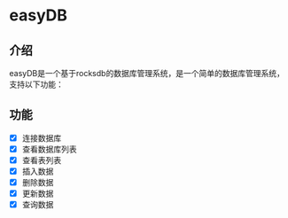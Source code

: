 # easyDB

## 介绍
easyDB是一个基于rocksdb的数据库管理系统，是一个简单的数据库管理系统，支持以下功能：
## 功能
- [x] 连接数据库
- [x] 查看数据库列表
- [x] 查看表列表
- [x] 插入数据
- [x] 删除数据
- [x] 更新数据
- [x] 查询数据
